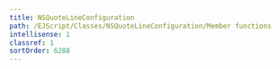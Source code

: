 ```yaml
---
title: NSQuoteLineConfiguration
path: /EJScript/Classes/NSQuoteLineConfiguration/Member functions
intellisense: 1
classref: 1
sortOrder: 6288
---
```





